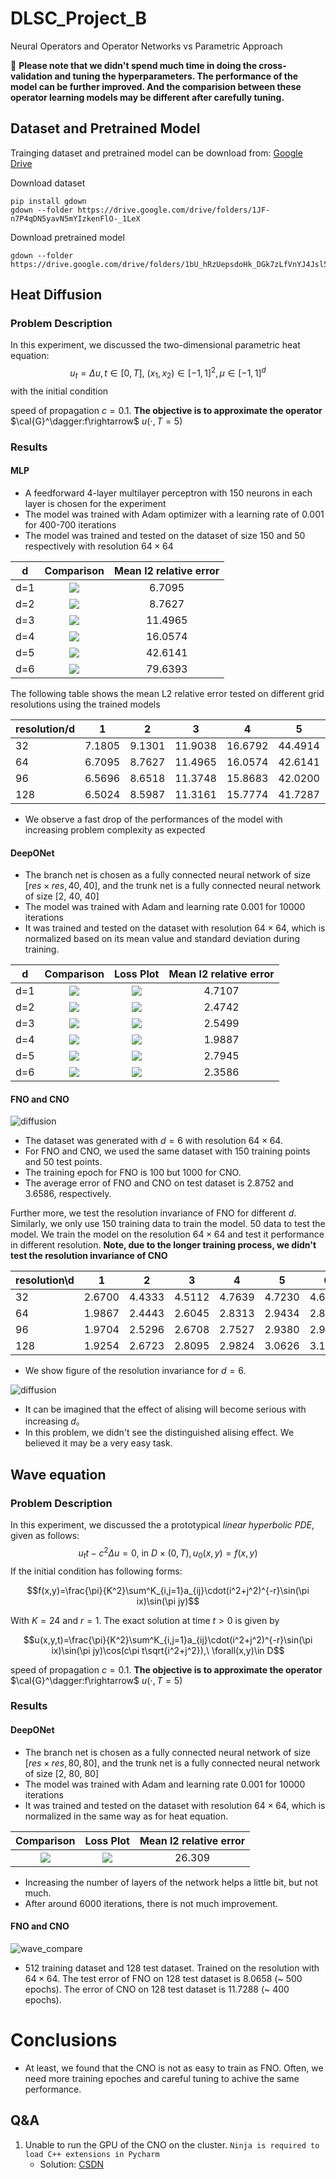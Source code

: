# DLSC_Project_B
Neural Operators and Operator Networks vs Parametric Approach

:red_circle: **Please note that we didn't spend much time in doing the cross-validation and tuning the hyperparameters. The performance of the model can be further improved. And the comparision between these operator learning models may be different after carefully tuning.**

## Dataset and Pretrained Model

Trainging dataset and pretrained model can be download from: [Google Drive](https://drive.google.com/drive/folders/10Gd3MewuWOAPsbBuI_5wk7qZVkuQ1sbj?usp=sharing)

Download dataset
```shell
pip install gdown
gdown --folder https://drive.google.com/drive/folders/1JF-n7P4qDN5yavN5mYIzkenFlO-_1LeX
```

Download pretrained model
```shell
gdown --folder https://drive.google.com/drive/folders/1bU_hRzUepsdoHk_DGk7zLfVnYJ4Jsl5E
```
## Heat Diffusion
### Problem Description

In this experiment, we discussed the two-dimensional parametric heat equation:
$$u_t=\Delta u, t \in[0,T],\ (x_1,x_2)\in[-1,1]^2,\mu\in[-1,1]^d$$
with the initial condition 



speed of propagation $c=0.1$. **The objective is to approximate the operator**  $\cal{G}^\dagger:f\rightarrow$ $u(\cdot, T=5)$

### Results
#### MLP
- A feedforward 4-layer multilayer perceptron with 150 neurons in each layer is chosen for the experiment
- The model was trained with Adam optimizer with a learning rate of 0.001 for 400-700 iterations
- The model was trained and tested on the dataset of size 150 and 50 respectively with resolution $64 \times 64$

| d | Comparison | Mean l2 relative error |
| :------------------: |:------------------: |:------------------: |
| d=1 | <img align="center"  src="./assets/MLP/heat/res_MLP_64_1.png"> | 6.7095 |
| d=2 | <img align="center"  src="./assets/MLP/heat/res_MLP_64_2.png"> | 8.7627 |
| d=3 | <img align="center"  src="./assets/MLP/heat/res_MLP_64_3.png"> | 11.4965 |
| d=4 | <img align="center"  src="./assets/MLP/heat/res_MLP_64_4.png"> | 16.0574 |
| d=5 | <img align="center"  src="./assets/MLP/heat/res_MLP_64_5.png"> | 42.6141 |
| d=6 | <img align="center"  src="./assets/MLP/heat/res_MLP_64_6.png"> | 79.6393 |

The following table shows the mean L2 relative error tested on different grid resolutions using the trained models

| resolution/d | 1      | 2      | 3      | 4      | 5      | 6      |
| ------------ | ------ | ------ | ------ | ------ | ------ | ------ |
| 32           | 7.1805 | 9.1301 | 11.9038 | 16.6792 | 44.4914 | 80.9182 |
| 64           | 6.7095 | 8.7627 | 11.4965 | 16.0574 | 42.6141 | 79.6393 |
| 96           | 6.5696 | 8.6518 | 11.3748 | 15.8683 | 42.0200 | 79.2477 |
| 128          | 6.5024 | 8.5987 | 11.3161 | 15.7774 | 41.7287 | 79.0583 |

- We observe a fast drop of the performances of the model with increasing problem complexity as expected

#### DeepONet
- The branch net is chosen as a fully connected neural network of size $[res \times res, 40, 40]$, and the trunk net is a fully connected neural network of size [2, 40, 40]
- The model was trained with Adam and learning rate 0.001 for 10000 iterations
- It was trained and tested on the dataset with resolution $64 \times 64$, which is normalized based on its mean value and standard deviation during training.

| d | Comparison | Loss Plot | Mean l2 relative error |
| :------------------: |:------------------: |:------------------: |:------------------: |
| d=1 | <img align="center"  src="./assets/DON/diffusion/res_d1.png"> | <img align="center"  src="./assets/DON/diffusion/loss_d1.png"> | 4.7107 |
| d=2 | <img align="center"  src="./assets/DON/diffusion/res_d2.png"> | <img align="center"  src="./assets/DON/diffusion/loss_d2.png"> | 2.4742 |
| d=3 | <img align="center"  src="./assets/DON/diffusion/res_d3.png"> | <img align="center"  src="./assets/DON/diffusion/loss_d3.png"> | 2.5499 |
| d=4 | <img align="center"  src="./assets/DON/diffusion/res_d4.png"> | <img align="center"  src="./assets/DON/diffusion/loss_d4.png"> | 1.9887 |
| d=5 | <img align="center"  src="./assets/DON/diffusion/res_d5.png"> | <img align="center"  src="./assets/DON/diffusion/loss_d5.png"> | 2.7945 |
| d=6 | <img align="center"  src="./assets/DON/diffusion/res_d6.png"> | <img align="center"  src="./assets/DON/diffusion/loss_d6.png"> | 2.3586 |

#### FNO and CNO

![diffusion](assets/Diffusion_compare.png)

- The dataset was generated with $d=6$ with resolution $64 \times 64$.
- For FNO and CNO, we used the same dataset with 150 training points and 50 test points.
- The training epoch for FNO is 100 but 1000 for CNO.
- The average error of FNO and CNO on test dataset is 2.8752 and 3.6586, respectively.



Further more, we test the resolution invariance of FNO for different $d$. Similarly, we only use 150 training data to train the model. 50 data to test the model. We train the model on the resolution $64\times 64$ and test it performance in different resolution. **Note, due to the longer training process, we didn't test the resolution invariance of CNO**

| resolution\d | 1      | 2      | 3      | 4      | 5      | 6      |
| ------------ | ------ | ------ | ------ | ------ | ------ | ------ |
| 32           | 2.6700 | 4.4333 | 4.5112 | 4.7639 | 4.7230 | 4.6837 |
| 64           | 1.9867 | 2.4443 | 2.6045 | 2.8313 | 2.9434 | 2.8752 |
| 96           | 1.9704 | 2.5296 | 2.6708 | 2.7527 | 2.9380 | 2.9412 |
| 128          | 1.9254 | 2.6723 | 2.8095 | 2.9824 | 3.0626 | 3.1439 |

- We show figure of the resolution invariance for $d=6$.

![diffusion](assets/diffusion.png)

- It can be imagined that the effect of alising will become serious with increasing $d$。
- In this problem, we didn't see the distinguished alising effect. We believed it may be a very easy task.

## Wave equation

### Problem Description

In this experiment, we discussed the a prototypical *linear hyperbolic PDE*, given as follows:
$$u_tt-c^2\Delta u=0,\ \text{in}\ D\times(0,T), u_0(x,y)=f(x,y)$$
If the initial condition has following forms:

$$f(x,y)=\frac{\pi}{K^2}\sum^K_{i,j=1}a_{ij}\cdot(i^2+j^2)^{-r}\sin(\pi ix)\sin(\pi jy)$$

With $K=24$ and $r=1$. The exact solution at time $t>0$ is given by

$$u(x,y,t)=\frac{\pi}{K^2}\sum^K_{i,j=1}a_{ij}\cdot(i^2+j^2)^{-r}\sin(\pi ix)\sin(\pi jy)\cos(c\pi t\sqrt{i^2+j^2}),\ \forall(x,y)\in D$$

speed of propagation $c=0.1$. **The objective is to approximate the operator**  $\cal{G}^\dagger:f\rightarrow$ $u(\cdot, T=5)$

### Results
#### DeepONet
- The branch net is chosen as a fully connected neural network of size $[res \times res, 80, 80]$, and the trunk net is a fully connected neural network of size [2, 80, 80]
- The model was trained with Adam and learning rate 0.001 for 10000 iterations
- It was trained and tested on the dataset with resolution $64 \times 64$, which is normalized in the same way as for heat equation.

| Comparison | Loss Plot | Mean l2 relative error |
|:------------------: |:------------------: |:------------------: |
| <img align="center"  src="./assets/DON/wave/res_d1.png"> | <img align="center"  src="./assets/DON/wave/loss_d1.png"> | 26.309 |

- Increasing the number of layers of the network helps a little bit, but not much. 
- After around 6000 iterations, there is not much improvement.

#### FNO and CNO
![wave_compare](assets/wave_compare.png)

- 512 training dataset and 128 test dataset. Trained on the resolution with $64\times 64$. The test error of FNO on 128 test dataset is 8.0658 (~ 500 epochs). The error of CNO on 128 test dataset is 11.7288 (~ 400 epochs).



# Conclusions

- At least, we found that the CNO is not as easy to train as FNO. Often, we need more training epoches and careful tuning to achive the same performance.

## Q&A

1. Unable to run the GPU of the CNO on the cluster. `Ninja is required to load C++ extensions in Pycharm`
   - Solution: [CSDN](https://blog.csdn.net/Highlight_Jin/article/details/126070409?spm=1001.2101.3001.6650.6&utm_medium=distribute.pc_relevant.none-task-blog-2%7Edefault%7EBlogCommendFromBaidu%7ERate-6-126070409-blog-129278321.235%5Ev38%5Epc_relevant_anti_vip&depth_1-utm_source=distribute.pc_relevant.none-task-blog-2%7Edefault%7EBlogCommendFromBaidu%7ERate-6-126070409-blog-129278321.235%5Ev38%5Epc_relevant_anti_vip&utm_relevant_index=7)
